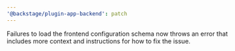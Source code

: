 ```yaml
---
'@backstage/plugin-app-backend': patch
---
```


Failures to load the frontend configuration schema now throws an error that includes more context and instructions for how to fix the issue.
